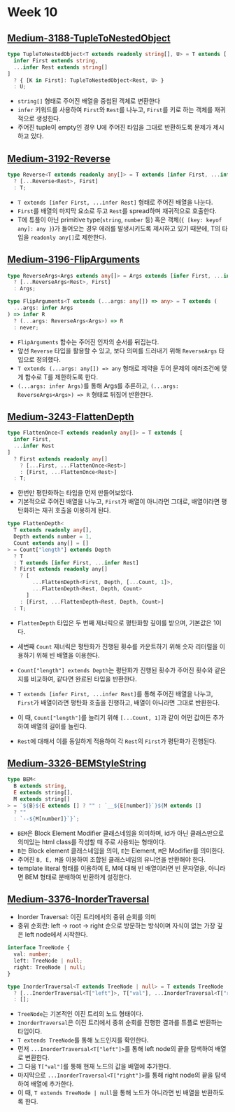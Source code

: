 # Week 10

## [Medium-3188-TupleToNestedObject](./medium-3188-tuple-to-nested-object.ts)

```ts
type TupleToNestedObject<T extends readonly string[], U> = T extends [
  infer First extends string,
  ...infer Rest extends string[]
]
  ? { [K in First]: TupleToNestedObject<Rest, U> }
  : U;
```

- `string[]` 형태로 주어진 배열을 중첩된 객체로 변환한다
- `infer` 키워드를 사용하여 `First`와 `Rest`를 나누고, `First`를 키로 하는 객체를 재귀적으로 생성한다.
- 주어진 tuple이 empty인 경우 U에 주어진 타입을 그대로 반환하도록 문제가 제시하고 있다.

## [Medium-3192-Reverse](./medium/3192-reverse.ts)

```ts
type Reverse<T extends readonly any[]> = T extends [infer First, ...infer Rest]
  ? [...Reverse<Rest>, First]
  : T;
```

- `T extends [infer First, ...infer Rest]` 형태로 주어진 배열을 나눈다.
- `First`를 배열의 마지막 요소로 두고 `Rest`를 spread하며 재귀적으로 호출한다.
- T에 튜플이 아닌 primitive type(`string`, `number` 등) 혹은 객체(`{ [key: keyof any]: any }`)가 들어오는 경우 에러를 발생시키도록 제시하고 있기 때문에, T의 타입을 `readonly any[]`로 제한한다.

## [Medium-3196-FlipArguments](./medium/3196-flip-arguments.ts)

```ts
type ReverseArgs<Args extends any[]> = Args extends [infer First, ...infer Rest]
  ? [...ReverseArgs<Rest>, First]
  : Args;

type FlipArguments<T extends (...args: any[]) => any> = T extends (
  ...args: infer Args
) => infer R
  ? (...args: ReverseArgs<Args>) => R
  : never;
```

- `FlipArguments` 함수는 주어진 인자의 순서를 뒤집는다.
- 앞선 `Reverse` 타입을 활용할 수 있고, 보다 의미를 드러내기 위해 `ReverseArgs` 타입으로 정의했다.
- `T extends (...args: any[]) => any` 형태로 제약을 두어 문제의 에러조건에 맞게 함수로 T를 제한하도록 한다.
- `(...args: infer Args)`를 통해 Args를 추론하고, `(...args: ReverseArgs<Args>) => R` 형태로 뒤집어 반환한다.

## [Medium-3243-FlattenDepth](./medium/3243-flatten-depth.ts)

```ts
type FlattenOnce<T extends readonly any[]> = T extends [
  infer First,
  ...infer Rest
]
  ? First extends readonly any[]
    ? [...First, ...FlattenOnce<Rest>]
    : [First, ...FlattenOnce<Rest>]
  : T;
```

- 한번만 평탄화하는 타입을 먼저 만들어보았다.
- 기본적으로 주어진 배열을 나누고, `First`가 배열이 아니라면 그대로, 배열이라면 평탄화하는 재귀 호출을 이용하게 된다.

```ts
type FlattenDepth<
  T extends readonly any[],
  Depth extends number = 1,
  Count extends any[] = []
> = Count["length"] extends Depth
  ? T
  : T extends [infer First, ...infer Rest]
  ? First extends readonly any[]
    ? [
        ...FlattenDepth<First, Depth, [...Count, 1]>,
        ...FlattenDepth<Rest, Depth, Count>
      ]
    : [First, ...FlattenDepth<Rest, Depth, Count>]
  : T;
```

- `FlattenDepth` 타입은 두 번째 제너릭으로 평탄화할 깊이를 받으며, 기본값은 1이다.
- 세번째 `Count` 제너릭은 평탄화가 진행된 횟수를 카운트하기 위해 숫자 리터럴을 이용하기 위해 빈 배열을 이용한다.

- `Count["length"] extends Depth`는 평탄화가 진행된 횟수가 주어진 횟수와 같은지를 비교하여, 같다면 완료된 타입을 반환한다.
- `T extends [infer First, ...infer Rest]`를 통해 주어진 배열을 나누고, `First`가 배열이라면 평탄화 호출을 진행하고, 배열이 아니라면 그대로 반환한다.
- 이 때, `Count["length"]`를 늘리기 위해 `[...Count, 1]`과 같이 어떤 값이든 추가하여 배열의 길이를 늘린다.
- `Rest`에 대해서 이를 동일하게 적용하여 각 `Rest`의 `First`가 평탄화가 진행된다.

## [Medium-3326-BEMStyleString](./medium/3326-bem-style-string.ts)

```ts
type BEM<
  B extends string,
  E extends string[],
  M extends string[]
> = `${B}${E extends [] ? "" : `__${E[number]}`}${M extends []
  ? ""
  : `--${M[number]}`}`;
```

- `BEM`은 Block Element Modifier 클래스네임을 의미하며, id가 아닌 클래스만으로 의미있는 html class를 작성할 때 주로 사용되는 형태이다.
- `B`는 Block element 클래스네임을 의미, `E`는 Element, `M`은 Modifier를 의미한다.
- 주어진 `B, E, M`을 이용하여 조합된 클래스네임의 유니언을 반환해야 한다.
- template literal 형태를 이용하여 E, M에 대해 빈 배열이라면 빈 문자열을, 아니라면 BEM 형태로 분배하여 반환하게 설정한다.

## [Medium-3376-InorderTraversal](./medium/3376-inorder-traversal.ts)

- Inorder Traversal: 이진 트리에서의 중위 순회를 의미
- 중위 순회란: left -> root -> right 순으로 방문하는 방식이며 자식이 없는 가장 깊은 left node에서 시작한다.

```ts
interface TreeNode {
  val: number;
  left: TreeNode | null;
  right: TreeNode | null;
}

type InorderTraversal<T extends TreeNode | null> = T extends TreeNode
  ? [...InorderTraversal<T["left"]>, T["val"], ...InorderTraversal<T["right"]>]
  : [];
```

- `TreeNode`는 기본적인 이진 트리의 노드 형태이다.
- `InorderTraversal`은 이진 트리에서 중위 순회를 진행한 결과를 튜플로 반환하는 타입이다.
- `T extends TreeNode`를 통해 노드인지를 확인한다.
- 먼저 `...InorderTraversal<T["left"]>`를 통해 left node의 끝을 탐색하여 배열로 변환한다.
- 그 다음 `T["val"]`를 통해 현재 노드의 값을 배열에 추가한다.
- 마지막으로 `...InorderTraversal<T["right"]>`를 통해 right node의 끝을 탐색하여 배열에 추가한다.
- 이 때, `T extends TreeNode | null`을 통해 노드가 아니라면 빈 배열을 반환하도록 한다.
